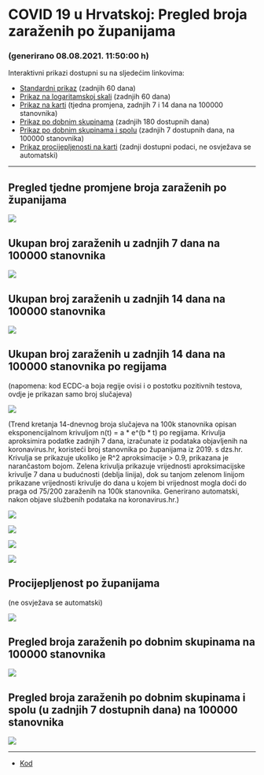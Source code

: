 # COVID 19 u Hrvatskoj: Pregled broja zaraženih po županijama

### (generirano 08.08.2021. 11:50:00 h)

Interaktivni prikazi dostupni su na sljedećim linkovima:

- [Standardni prikaz](html/index.html) (zadnjih 60 dana)
- [Prikaz na logaritamskoj skali](html/index_log.html) (zadnjih 60 dana)
- [Prikaz na karti](html/index_map.html) (tjedna promjena, zadnjih 7 i 14 dana na 100000 stanovnika)
- [Prikaz po dobnim skupinama](html/index_per_age.html) (zadnjih 180 dostupnih dana)
- [Prikaz po dobnim skupinama i spolu](html/index_pyramid.html) (zadnjih 7 dostupnih dana, na 100000 stanovnika)
- [Prikaz procijepljenosti na karti](html/index_vaccination.html) (zadnji dostupni podaci, ne osvježava se automatski)

-----

## Pregled tjedne promjene broja zaraženih po županijama

![](img/2021_08_07_map.png)

## Ukupan broj zaraženih u zadnjih 7 dana na 100000 stanovnika

![](img/2021_08_07_map_7_day_per_100k.png)

## Ukupan broj zaraženih u zadnjih 14 dana na 100000 stanovnika

![](img/2021_08_07_map_14_day_per_100k.png)

## Ukupan broj zaraženih u zadnjih 14 dana na 100000 stanovnika po regijama

(napomena: kod ECDC-a boja regije ovisi i o postotku pozitivnih testova, ovdje je prikazan samo broj slučajeva)

![](img/2021_08_07_map_14_day_per_100k_region.png)

(Trend kretanja 14-dnevnog broja slučajeva na 100k stanovnika opisan eksponencijalnom krivuljom n(t) = a * e^(b * t) po regijama. Krivulja aproksimira podatke zadnjih 7 dana, izračunate iz podataka objavljenih na koronavirus.hr, koristeći broj stanovnika po županijama iz 2019. s dzs.hr. Krivulja se prikazuje ukoliko je R^2 aproksimacije > 0.9, prikazana je narančastom bojom. Zelena krivulja prikazuje vrijednosti aproksimacijske krivulje 7 dana u budućnosti (deblja linija), dok su tanjom zelenom linijom prikazane vrijednosti krivulje do dana u kojem bi vrijednost mogla doći do praga od 75/200 zaraženih na 100k stanovnika. Generirano automatski, nakon objave službenih podataka na koronavirus.hr.)

![](img/2021_08_07_current_Jadranska_Hrvatska.png)

![](img/2021_08_07_current_Panonska_Hrvatska.png)

![](img/2021_08_07_current_Grad_Zagreb.png)

![](img/2021_08_07_current_Sjeverna_Hrvatska.png)

## Procijepljenost po županijama

(ne osvježava se automatski)

![](img/2021_08_07_vaccination.png)

## Pregled broja zaraženih po dobnim skupinama na 100000 stanovnika

![](img/2021_08_07_per_age_group.png)

## Pregled broja zaraženih po dobnim skupinama i spolu (u zadnjih 7 dostupnih dana) na 100000 stanovnika

![](img/2021_08_07_pyramid.png)

-----

- [Kod](https://github.com/ppalasek/covid_plots_croatia)

